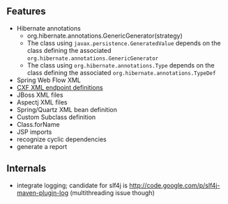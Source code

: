 Features
--------
* Hibernate annotations
   * org.hibernate.annotations.GenericGenerator(strategy)
   * The class using `javax.persistence.GeneratedValue` depends on the class defining the associated `org.hibernate.annotations.GenericGenerator`
   * The class using `org.hibernate.annotations.Type` depends on the class defining the associated `org.hibernate.annotations.TypeDef`
* Spring Web Flow XML
* [CXF XML endpoint definitions](http://cxf.apache.org/schemas/jaxws.xsd)
* JBoss XML files
* Aspectj XML files
* Spring/Quartz XML bean definition
* Custom Subclass definition
* Class.forName
* JSP imports
* recognize cyclic dependencies
* generate a report

Internals
---------
* integrate logging; candidate for slf4j is http://code.google.com/p/slf4j-maven-plugin-log (multithreading issue though)
